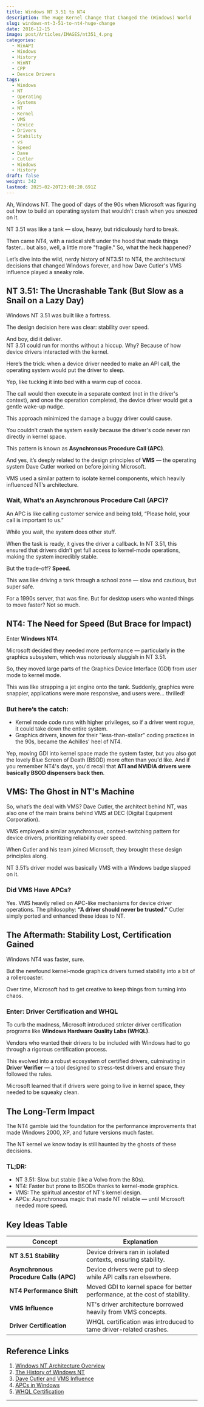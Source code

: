 ```yaml
---
title: Windows NT 3.51 to NT4
description: The Huge Kernel Change that Changed the (Windows) World
slug: windows-nt-3-51-to-nt4-huge-change
date: 2016-12-15
image: post/Articles/IMAGES/nt351_4.png
categories:
  - WinAPI
  - Windows
  - History
  - WinNT
  - CPP
  - Device Drivers
tags:
  - Windows
  - NT
  - Operating
  - Systems
  - NT
  - Kernel
  - VMS
  - Device
  - Drivers
  - Stability
  - vs
  - Speed
  - Dave
  - Cutler
  - Windows
  - History
draft: false
weight: 342
lastmod: 2025-02-20T23:08:20.691Z
---
```

Ah, Windows NT. The good ol' days of the 90s when Microsoft was figuring out how to build an operating system that wouldn’t crash when you sneezed on it.

NT 3.51 was like a tank — slow, heavy, but ridiculously hard to break.

Then came NT4, with a radical shift under the hood that made things faster… but also, well, a little more "fragile." So, what the heck happened?

Let’s dive into the wild, nerdy history of NT3.51 to NT4, the architectural decisions that changed Windows forever, and how Dave Cutler's VMS influence played a sneaky role.

## NT 3.51: The Uncrashable Tank (But Slow as a Snail on a Lazy Day)

Windows NT 3.51 was built like a fortress.

The design decision here was clear: stability over speed.

And boy, did it deliver.\
NT 3.51 could run for months without a hiccup. Why? Because of how device drivers interacted with the kernel.

Here’s the trick: when a device driver needed to make an API call, the operating system would put the driver to sleep.

Yep, like tucking it into bed with a warm cup of cocoa.

The call would then execute in a separate context (not in the driver's context), and once the operation completed, the device driver would get a gentle wake-up nudge.

This approach minimized the damage a buggy driver could cause.

You couldn’t crash the system easily because the driver's code never ran directly in kernel space.

This pattern is known as **Asynchronous Procedure Call (APC)**.

And yes, it’s deeply related to the design principles of **VMS** — the operating system Dave Cutler worked on before joining Microsoft.

VMS used a similar pattern to isolate kernel components, which heavily influenced NT’s architecture.

### Wait, What’s an Asynchronous Procedure Call (APC)?

An APC is like calling customer service and being told, “Please hold, your call is important to us.”

While you wait, the system does other stuff.

When the task is ready, it gives the driver a callback. In NT 3.51, this ensured that drivers didn’t get full access to kernel-mode operations, making the system incredibly stable.

But the trade-off? **Speed.**

This was like driving a tank through a school zone — slow and cautious, but super safe.

For a 1990s server, that was fine. But for desktop users who wanted things to move faster? Not so much.

## NT4: The Need for Speed (But Brace for Impact)

Enter **Windows NT4**.

Microsoft decided they needed more performance — particularly in the graphics subsystem, which was notoriously sluggish in NT 3.51.

So, they moved large parts of the Graphics Device Interface (GDI) from user mode to kernel mode.

This was like strapping a jet engine onto the tank. Suddenly, graphics were snappier, applications were more responsive, and users were… thrilled!

### But here’s the catch:

* Kernel mode code runs with higher privileges, so if a driver went rogue, it could take down the entire system.
* Graphics drivers, known for their "less-than-stellar" coding practices in the 90s, became the Achilles' heel of NT4.

Yep, moving GDI into kernel space made the system faster, but you also got the lovely Blue Screen of Death (BSOD) more often than you'd like. And if you remember NT4's days, you'd recall that **ATI and NVIDIA drivers were basically BSOD dispensers back then**.

## VMS: The Ghost in NT's Machine

So, what’s the deal with VMS? Dave Cutler, the architect behind NT, was also one of the main brains behind VMS at DEC (Digital Equipment Corporation).

VMS employed a similar asynchronous, context-switching pattern for device drivers, prioritizing reliability over speed.

When Cutler and his team joined Microsoft, they brought these design principles along.

NT 3.51’s driver model was basically VMS with a Windows badge slapped on it.

### Did VMS Have APCs?

Yes. VMS heavily relied on APC-like mechanisms for device driver operations. The philosophy: **“A driver should never be trusted.”** Cutler simply ported and enhanced these ideas to NT.

## The Aftermath: Stability Lost, Certification Gained

Windows NT4 was faster, sure.

But the newfound kernel-mode graphics drivers turned stability into a bit of a rollercoaster.

Over time, Microsoft had to get creative to keep things from turning into chaos.

### Enter: **Driver Certification and WHQL**

To curb the madness, Microsoft introduced stricter driver certification programs like **Windows Hardware Quality Labs (WHQL)**.

Vendors who wanted their drivers to be included with Windows had to go through a rigorous certification process.

This evolved into a robust ecosystem of certified drivers, culminating in **Driver Verifier** — a tool designed to stress-test drivers and ensure they followed the rules.

Microsoft learned that if drivers were going to live in kernel space, they needed to be squeaky clean.

## The Long-Term Impact

The NT4 gamble laid the foundation for the performance improvements that made Windows 2000, XP, and future versions much faster.

The NT kernel we know today is still haunted by the ghosts of these decisions.

### TL;DR:

* NT 3.51: Slow but stable (like a Volvo from the 80s).
* NT4: Faster but prone to BSODs thanks to kernel-mode graphics.
* VMS: The spiritual ancestor of NT's kernel design.
* APCs: Asynchronous magic that made NT reliable — until Microsoft needed more speed.

## Key Ideas Table

| **Concept**                            | **Explanation**                                                             |
| -------------------------------------- | --------------------------------------------------------------------------- |
| **NT 3.51 Stability**                  | Device drivers ran in isolated contexts, ensuring stability.                |
| **Asynchronous Procedure Calls (APC)** | Device drivers were put to sleep while API calls ran elsewhere.             |
| **NT4 Performance Shift**              | Moved GDI to kernel space for better performance, at the cost of stability. |
| **VMS Influence**                      | NT's driver architecture borrowed heavily from VMS concepts.                |
| **Driver Certification**               | WHQL certification was introduced to tame driver-related crashes.           |

## Reference Links

1. [Windows NT Architecture Overview](https://en.wikipedia.org/wiki/Architecture_of_Windows_NT)
2. [The History of Windows NT](https://www.computerhistory.org/)
3. [Dave Cutler and VMS Influence](https://www.theregister.com/)
4. [APCs in Windows](https://docs.microsoft.com/en-us/windows/win32/sync/asynchronous-procedure-calls)
5. [WHQL Certification](https://learn.microsoft.com/en-us/windows-hardware/drivers/)

***

